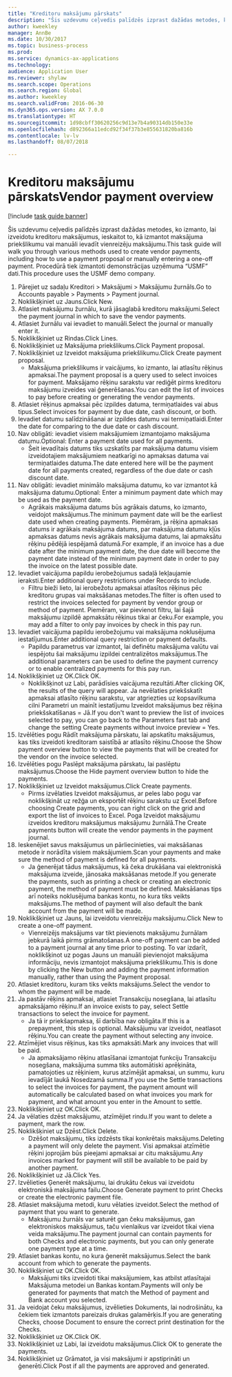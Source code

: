 ```yaml
--- 
title: "Kreditoru maksājumu pārskats"
description: "Šis uzdevumu ceļvedis palīdzēs izprast dažādas metodes, ko izmanto, lai izveidotu kreditoru maksājumus, ieskaitot to, kā izmantot maksājuma priekšlikumu vai manuāli ievadīt vienreizēju maksājumu."
author: kweekley
manager: AnnBe
ms.date: 10/30/2017
ms.topic: business-process
ms.prod: 
ms.service: dynamics-ax-applications
ms.technology: 
audience: Application User
ms.reviewer: shylaw
ms.search.scope: Operations
ms.search.region: Global
ms.author: kweekley
ms.search.validFrom: 2016-06-30
ms.dyn365.ops.version: AX 7.0.0
ms.translationtype: HT
ms.sourcegitcommit: 1d98cbff30620256c9d13e7b4a90314db150e33e
ms.openlocfilehash: d892366a11edcd92f34f37b3e855631820ba816b
ms.contentlocale: lv-lv
ms.lasthandoff: 08/07/2018

---
```

# <a name="vendor-payment-overview"></a><span data-ttu-id="194a4-103">Kreditoru maksājumu pārskats</span><span class="sxs-lookup"><span data-stu-id="194a4-103">Vendor payment overview</span></span>

[!include [task guide banner](../../includes/task-guide-banner.md)]

<span data-ttu-id="194a4-104">Šis uzdevumu ceļvedis palīdzēs izprast dažādas metodes, ko izmanto, lai izveidotu kreditoru maksājumus, ieskaitot to, kā izmantot maksājuma priekšlikumu vai manuāli ievadīt vienreizēju maksājumu.</span><span class="sxs-lookup"><span data-stu-id="194a4-104">This task guide will walk you through various methods used to create vendor payments, including how to use a payment proposal or manually entering a one-off payment.</span></span> <span data-ttu-id="194a4-105">Procedūrā tiek izmantoti demonstrācijas uzņēmuma “USMF” dati.</span><span class="sxs-lookup"><span data-stu-id="194a4-105">This procedure uses the USMF demo company.</span></span>

1. <span data-ttu-id="194a4-106">Pārejiet uz sadaļu Kreditori > Maksājumi > Maksājumu žurnāls.</span><span class="sxs-lookup"><span data-stu-id="194a4-106">Go to Accounts payable > Payments > Payment journal.</span></span>
2. <span data-ttu-id="194a4-107">Noklikšķiniet uz Jauns.</span><span class="sxs-lookup"><span data-stu-id="194a4-107">Click New.</span></span>
3. <span data-ttu-id="194a4-108">Atlasiet maksājumu žurnālu, kurā jāsaglabā kreditoru maksājumi.</span><span class="sxs-lookup"><span data-stu-id="194a4-108">Select the payment journal in which to save the vendor payments.</span></span> 
4. <span data-ttu-id="194a4-109">Atlasiet žurnālu vai ievadiet to manuāli.</span><span class="sxs-lookup"><span data-stu-id="194a4-109">Select the journal or manually enter it.</span></span>
5. <span data-ttu-id="194a4-110">Noklikšķiniet uz Rindas.</span><span class="sxs-lookup"><span data-stu-id="194a4-110">Click Lines.</span></span>
6. <span data-ttu-id="194a4-111">Noklikšķiniet uz Maksājuma priekšlikums.</span><span class="sxs-lookup"><span data-stu-id="194a4-111">Click Payment proposal.</span></span>
7. <span data-ttu-id="194a4-112">Noklikšķiniet uz Izveidot maksājuma priekšlikumu.</span><span class="sxs-lookup"><span data-stu-id="194a4-112">Click Create payment proposal.</span></span>
    * <span data-ttu-id="194a4-113">Maksājuma priekšlikums ir vaicājums, ko izmanto, lai atlasītu rēķinus apmaksai.</span><span class="sxs-lookup"><span data-stu-id="194a4-113">The payment proposal is a query used to select invoices for payment.</span></span> <span data-ttu-id="194a4-114">Maksājamo rēķinu sarakstu var rediģēt pirms kreditoru maksājumu izveides vai ģenerēšanas.</span><span class="sxs-lookup"><span data-stu-id="194a4-114">You can edit the list of invoices to pay before creating or generating the vendor payments.</span></span>  
8. <span data-ttu-id="194a4-115">Atlasiet rēķinus apmaksai pēc izpildes datuma, termiņatlaides vai abus tipus.</span><span class="sxs-lookup"><span data-stu-id="194a4-115">Select invoices for payment by due date, cash discount, or both.</span></span> 
9. <span data-ttu-id="194a4-116">Ievadiet datumu salīdzināšanai ar izpildes datumu vai termiņatlaidi.</span><span class="sxs-lookup"><span data-stu-id="194a4-116">Enter the date for comparing to the due date or cash discount.</span></span> 
10. <span data-ttu-id="194a4-117">Nav obligāti: ievadiet visiem maksājumiem izmantojamo maksājuma datumu.</span><span class="sxs-lookup"><span data-stu-id="194a4-117">Optional: Enter a payment date used for all payments.</span></span>
    * <span data-ttu-id="194a4-118">Šeit ievadītais datums tiks uzskatīts par maksājuma datumu visiem izveidotajiem maksājumiem neatkarīgi no apmaksas datuma vai termiņatlaides datuma.</span><span class="sxs-lookup"><span data-stu-id="194a4-118">The date entered here will be the payment date for all payments created, regardless of the due date or cash discount date.</span></span>  
11. <span data-ttu-id="194a4-119">Nav obligāti: ievadiet minimālo maksājuma datumu, ko var izmantot kā maksājuma datumu.</span><span class="sxs-lookup"><span data-stu-id="194a4-119">Optional: Enter a minimum payment date which may be used as the payment date.</span></span>
    * <span data-ttu-id="194a4-120">Agrākais maksājuma datums būs agrākais datums, ko izmanto, veidojot maksājumus.</span><span class="sxs-lookup"><span data-stu-id="194a4-120">The minimum payment date will be the earliest date used when creating payments.</span></span> <span data-ttu-id="194a4-121">Piemēram, ja rēķina apmaksas datums ir agrākais maksājuma datums, par maksājuma datumu kļūs apmaksas datums nevis agrākais maksājuma datums, lai apmaksātu rēķinu pēdējā iespējamā datumā.</span><span class="sxs-lookup"><span data-stu-id="194a4-121">For example, if an invoice has a due date after the minimum payment date, the due date will become the payment date instead of the minimum payment date in order to pay the invoice on the latest possible date.</span></span>  
12. <span data-ttu-id="194a4-122">Ievadiet vaicājuma papildu ierobežojumus sadaļā Iekļaujamie ieraksti.</span><span class="sxs-lookup"><span data-stu-id="194a4-122">Enter additional query restrictions under Records to include.</span></span>
    * <span data-ttu-id="194a4-123">Filtru bieži lieto, lai ierobežotu apmaksai atlasītos rēķinus pēc kreditoru grupas vai maksāšanas metodes.</span><span class="sxs-lookup"><span data-stu-id="194a4-123">The filter is often used to restrict the invoices selected for payment by vendor group or method of payment.</span></span> <span data-ttu-id="194a4-124">Piemēram, var pievienot filtru, lai šajā maksājumu izpildē apmaksātu rēķinus tikai ar čeku.</span><span class="sxs-lookup"><span data-stu-id="194a4-124">For example, you may add a filter to only pay invoices by check in this pay run.</span></span>  
13. <span data-ttu-id="194a4-125">Ievadiet vaicājuma papildu ierobežojumu vai maksājuma noklusējuma iestatījumus.</span><span class="sxs-lookup"><span data-stu-id="194a4-125">Enter additional query restriction or payment defaults.</span></span> 
    * <span data-ttu-id="194a4-126">Papildu parametrus var izmantot, lai definētu maksājuma valūtu vai iespējotu šai maksājumu izpildei centralizētos maksājumus.</span><span class="sxs-lookup"><span data-stu-id="194a4-126">The additional parameters can be used to define the payment currency or to enable centralized payments for this pay run.</span></span>  
14. <span data-ttu-id="194a4-127">Noklikšķiniet uz OK.</span><span class="sxs-lookup"><span data-stu-id="194a4-127">Click OK.</span></span>
    * <span data-ttu-id="194a4-128">Noklikšķinot uz Labi, parādīsies vaicājuma rezultāti.</span><span class="sxs-lookup"><span data-stu-id="194a4-128">After clicking OK, the results of the query will appear.</span></span> <span data-ttu-id="194a4-129">Ja nevēlaties priekšskatīt apmaksai atlasīto rēķinu sarakstu, var atgriezties uz kopsavilkuma cilni Parametri un mainīt iestatījumu Izveidot maksājumus bez rēķina priekšskatīšanas = Jā.</span><span class="sxs-lookup"><span data-stu-id="194a4-129">If you don't want to preview the list of invoices selected to pay, you can go back to the Parameters fast tab and change the setting Create payments without invoice preview = Yes.</span></span>  
15. <span data-ttu-id="194a4-130">Izvēlēties pogu Rādīt maksājuma pārskatu, lai apskatītu maksājumus, kas tiks izveidoti kreditoram saistībā ar atlasīto rēķinu.</span><span class="sxs-lookup"><span data-stu-id="194a4-130">Choose the Show payment overview button to view the payments that will be created for the vendor on the invoice selected.</span></span>
16. <span data-ttu-id="194a4-131">Izvēlēties pogu Paslēpt maksājuma pārskatu, lai paslēptu maksājumus.</span><span class="sxs-lookup"><span data-stu-id="194a4-131">Choose the Hide payment overview button to hide the payments.</span></span> 
17. <span data-ttu-id="194a4-132">Noklikšķiniet uz Izveidot maksājumus.</span><span class="sxs-lookup"><span data-stu-id="194a4-132">Click Create payments.</span></span>
    * <span data-ttu-id="194a4-133">Pirms izvēlaties Izveidot maksājumus, ar peles labo pogu var noklikšķināt uz režģa un eksportēt rēķinu sarakstu uz Excel.</span><span class="sxs-lookup"><span data-stu-id="194a4-133">Before choosing Create payments, you can right click on the grid and export the list of invoices to Excel.</span></span> <span data-ttu-id="194a4-134">Poga Izveidot maksājumu izveidos kreditoru maksājumus maksājumu žurnālā.</span><span class="sxs-lookup"><span data-stu-id="194a4-134">The Create payments button will create the vendor payments in the payment journal.</span></span>  
18. <span data-ttu-id="194a4-135">Ieskenējiet savus maksājumus un pārliecinieties, vai maksāšanas metode ir norādīta visiem maksājumiem.</span><span class="sxs-lookup"><span data-stu-id="194a4-135">Scan your payments and make sure the method of payment is defined for all payments.</span></span> 
    * <span data-ttu-id="194a4-136">Ja ģenerējat tādus maksājumus, kā čeka drukāšana vai elektroniskā maksājuma izveide, jānosaka maksāšanas metode.</span><span class="sxs-lookup"><span data-stu-id="194a4-136">If you generate the payments, such as printing a check or creating an electronic payment, the method of payment must be defined.</span></span> <span data-ttu-id="194a4-137">Maksāšanas tips arī noteiks noklusējuma bankas kontu, no kura tiks veikts maksājums.</span><span class="sxs-lookup"><span data-stu-id="194a4-137">The method of payment will also default the bank account from the payment will be made.</span></span>  
19. <span data-ttu-id="194a4-138">Noklikšķiniet uz Jauns, lai izveidotu vienreizēju maksājumu.</span><span class="sxs-lookup"><span data-stu-id="194a4-138">Click New to create a one-off payment.</span></span>
    * <span data-ttu-id="194a4-139">Vienreizējs maksājums var tikt pievienots maksājumu žurnālam jebkurā laikā pirms grāmatošanas.</span><span class="sxs-lookup"><span data-stu-id="194a4-139">A one-off payment can be added to a payment journal at any time prior to posting.</span></span> <span data-ttu-id="194a4-140">To var izdarīt, noklikšķinot uz pogas Jauns un manuāli pievienojot maksājuma informāciju, nevis izmantojot maksājuma priekšlikumu.</span><span class="sxs-lookup"><span data-stu-id="194a4-140">This is done by clicking the New button and adding the payment information manually, rather than using the Payment proposal.</span></span>  
20. <span data-ttu-id="194a4-141">Atlasiet kreditoru, kuram tiks veikts maksājums.</span><span class="sxs-lookup"><span data-stu-id="194a4-141">Select the vendor to whom the payment will be made.</span></span>
21. <span data-ttu-id="194a4-142">Ja pastāv rēķins apmaksai, atlasiet Transakciju nosegšana, lai atlasītu apmaksājamo rēķinu.</span><span class="sxs-lookup"><span data-stu-id="194a4-142">If an invoice exists to pay, select Settle transactions to select the invoice for payment.</span></span>
    * <span data-ttu-id="194a4-143">Ja tā ir priekšapmaksa, šī darbība nav obligāta.</span><span class="sxs-lookup"><span data-stu-id="194a4-143">If this is a prepayment, this step is optional.</span></span> <span data-ttu-id="194a4-144">Maksājumu var izveidot, neatlasot rēķinu.</span><span class="sxs-lookup"><span data-stu-id="194a4-144">You can create the payment without selecting any invoice.</span></span>  
22. <span data-ttu-id="194a4-145">Atzīmējiet visus rēķinus, kas tiks apmaksāti.</span><span class="sxs-lookup"><span data-stu-id="194a4-145">Mark any invoices that will be paid.</span></span>
    * <span data-ttu-id="194a4-146">Ja apmaksājamo rēķinu atlasīšanai izmantojat funkciju Transakciju nosegšana, maksājuma summa tiks automātiski aprēķināta, pamatojoties uz rēķiniem, kurus atzīmējāt apmaksai, un summu, kuru ievadījāt laukā Nosedzamā summa.</span><span class="sxs-lookup"><span data-stu-id="194a4-146">If you use the Settle transactions to select the invoices for payment, the payment amount will automatically be calculated based on what invoices you mark for payment, and what amount you enter in the Amount to settle.</span></span>  
23. <span data-ttu-id="194a4-147">Noklikšķiniet uz OK.</span><span class="sxs-lookup"><span data-stu-id="194a4-147">Click OK.</span></span>
24. <span data-ttu-id="194a4-148">Ja vēlaties dzēst maksājumu, atzīmējiet rindu.</span><span class="sxs-lookup"><span data-stu-id="194a4-148">If you want to delete a payment, mark the row.</span></span>
25. <span data-ttu-id="194a4-149">Noklikšķiniet uz Dzēst.</span><span class="sxs-lookup"><span data-stu-id="194a4-149">Click Delete.</span></span>
    * <span data-ttu-id="194a4-150">Dzēšot maksājumu, tiks izdzēsts tikai konkrētais maksājums.</span><span class="sxs-lookup"><span data-stu-id="194a4-150">Deleting a payment will only delete the payment.</span></span> <span data-ttu-id="194a4-151">Visi apmaksai atzīmētie rēķini joprojām būs pieejami apmaksai ar citu maksājumu.</span><span class="sxs-lookup"><span data-stu-id="194a4-151">Any invoices marked for payment will still be available to be paid by another payment.</span></span>  
26. <span data-ttu-id="194a4-152">Noklikšķiniet uz Jā.</span><span class="sxs-lookup"><span data-stu-id="194a4-152">Click Yes.</span></span>
27. <span data-ttu-id="194a4-153">Izvēlieties Ģenerēt maksājumu, lai drukātu čekus vai izveidotu elektroniskā maksājuma failu.</span><span class="sxs-lookup"><span data-stu-id="194a4-153">Choose Generate payment to print Checks or create the electronic payment file.</span></span>
28. <span data-ttu-id="194a4-154">Atlasiet maksājuma metodi, kuru vēlaties izveidot.</span><span class="sxs-lookup"><span data-stu-id="194a4-154">Select the method of payment that you want to generate.</span></span>
    * <span data-ttu-id="194a4-155">Maksājumu žurnāls var saturēt gan čeku maksājumus, gan elektroniskos maksājumus, taču vienlaikus var izveidot tikai viena veida maksājumu.</span><span class="sxs-lookup"><span data-stu-id="194a4-155">The payment journal can contain payments for both Checks and electronic payments, but you can only generate one payment type at a time.</span></span>  
29. <span data-ttu-id="194a4-156">Atlasiet bankas kontu, no kura ģenerēt maksājumus.</span><span class="sxs-lookup"><span data-stu-id="194a4-156">Select the bank account from which to generate the payments.</span></span>
30. <span data-ttu-id="194a4-157">Noklikšķiniet uz OK.</span><span class="sxs-lookup"><span data-stu-id="194a4-157">Click OK.</span></span>
    * <span data-ttu-id="194a4-158">Maksājumi tiks izveidoti tikai maksājumiem, kas atbilst atlasītajai Maksājuma metodei un Bankas kontam.</span><span class="sxs-lookup"><span data-stu-id="194a4-158">Payments will only be generated for payments that match the Method of payment and Bank account you selected.</span></span>  
31. <span data-ttu-id="194a4-159">Ja veidojat čeku maksājumus, izvēlieties Dokuments, lai nodrošinātu, ka čekiem tiek izmantots pareizais drukas galamērķis.</span><span class="sxs-lookup"><span data-stu-id="194a4-159">If you are generating Checks, choose Document to ensure the correct print destination for the Checks.</span></span>
32. <span data-ttu-id="194a4-160">Noklikšķiniet uz OK.</span><span class="sxs-lookup"><span data-stu-id="194a4-160">Click OK.</span></span>
33. <span data-ttu-id="194a4-161">Noklikšķiniet uz Labi, lai izveidotu maksājumus.</span><span class="sxs-lookup"><span data-stu-id="194a4-161">Click OK to generate the payments.</span></span>
34. <span data-ttu-id="194a4-162">Noklikšķiniet uz Grāmatot, ja visi maksājumi ir apstiprināti un ģenerēti.</span><span class="sxs-lookup"><span data-stu-id="194a4-162">Click Post if all the payments are approved and generated.</span></span> 


